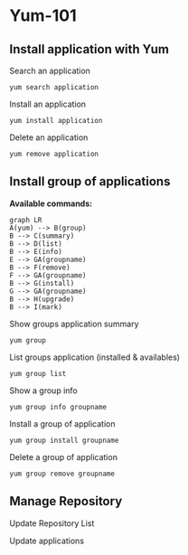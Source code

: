 # Yum-101


## Install application with Yum 
Search an application

    yum search application

Install an application

    yum install application

Delete an application

    yum remove application

## Install group of applications
**Available commands:**

```mermaid
graph LR
A(yum) --> B(group) 
B --> C(summary)
B --> D(list)
B --> E(info)
E --> GA(groupname)
B --> F(remove)
F --> GA(groupname)
B --> G(install) 
G --> GA(groupname)
B --> H(upgrade)
B --> I(mark)
```

Show groups application summary

	yum group

List groups application (installed & availables)

	yum group list

Show a group info

	yum group info groupname

Install a group of application

	yum group install groupname

Delete a group of application

	yum group remove groupname

## Manage Repository

Update Repository List

Update applications

